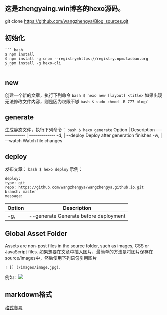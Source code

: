 ## 这是zhengyaing.win博客的hexo源码。

git clone https://github.com/wangzhengya/Blog_sources.git

## 初始化

    ``` bash
    $ npm install
    $ npm install -g cnpm --registry=https://registry.npm.taobao.org
    $ npm install -g hexo-cli
    ```
    
## new
创建一个新的文章，执行下列命令
    ``` bash
    $ hexo new [layout] <title>
    ```
如果出现无法修改文件内容，则是因为权限不够
    ``` bash
    $ sudo chmod -R 777 blog/
    ```

## generate
生成静态文件，执行下列命令：
    ``` bash
    $ hexo generate
    ```
Option  | Description
------------- | -------------
-d,  | --deploy	Deploy after generation finishes
-w,  | --watch	Watch file changes
## deploy
发布文章：
    ``` bash
    $ hexo deploy
    ```
示例：

    deploy:
    type: git
    repo: https://github.com/wangzhengya/wangzhengya.github.io.git
    branch: master
    message:

Option |	Description
------------- | -------------
-g, |--generate	Generate before deployment

## Global Asset Folder
Assets are non-post files in the source folder, such as images, CSS or JavaScript files. 如果想要在文章中插入图片，最简单的方法是将图片保存在source/images中，然后使用下列语句引用图片

    ! [] (/images/image.jpg).
例如：![](/images/logo300-300.png)

## markdown格式
[格式参考](http://www.jianshu.com/p/f3fd881548ad)


